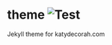 # theme ![Test](https://github.com/katydecorah/theme/workflows/Test/badge.svg)

Jekyll theme for katydecorah.com

